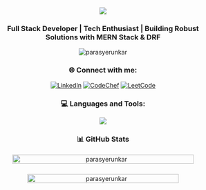 <h1 align="center">
  <img src="https://readme-typing-svg.herokuapp.com/?lines=Hi+there!+👋;I'm+Paras+Yerunkar&center=true&size=30">
</h1>

<h3 align="center">Full Stack Developer | Tech Enthusiast | Building Robust Solutions with MERN Stack & DRF</h3>


<p align="center">
  <img src="https://github-readme-streak-stats.herokuapp.com/?user=ParasY1724&theme=dark" alt="parasyerunkar" />
</p>

<h3 align="center">🌐 Connect with me:</h3>
<p align="center">
  <a href="https://linkedin.com/in/parasyerunkar" target="_blank"><img src="https://img.shields.io/badge/LinkedIn-0077B5?style=for-the-badge&logo=linkedin&logoColor=white" alt="LinkedIn"/></a>
  <a href="https://www.codechef.com/users/parasyerunkar1" target="_blank"><img src="https://img.shields.io/badge/CodeChef-5B4638?style=for-the-badge&logo=codechef&logoColor=white" alt="CodeChef"/></a>
  <a href="https://www.leetcode.com/parasyerunkar174" target="_blank"><img src="https://img.shields.io/badge/LeetCode-FFA116?style=for-the-badge&logo=leetcode&logoColor=black" alt="LeetCode"/></a>
</p>

<h3 align="center">💻 Languages and Tools:</h3>
<p align="center">
  <img src="https://skillicons.dev/icons?i=cpp,django,docker,express,figma,flask,git,graphql,java,js,linux,mongodb,mysql,nodejs,postman,python,qt,react,sqlite,tailwind,ts&perline=7" />
</p>

<h3 align="center">📊 GitHub Stats</h3>
<div align="center" style="display: flex; flex-wrap: wrap; justify-content: center; gap: 20px; align-item:center">
  <img src="https://github-readme-stats.vercel.app/api?username=ParasY1724&show_icons=true&locale=en&theme=dark" alt="parasyerunkar" style="width: 100%; max-width: 420px; padding:4px" />
  <img src="https://github-readme-stats.vercel.app/api/top-langs?username=ParasY1724&show_icons=true&locale=en&layout=compact&theme=dark" alt="parasyerunkar" style="width: 100%; max-width: 350px;" />
</div>
